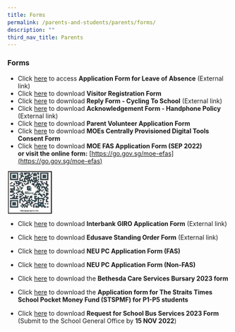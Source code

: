 ```yaml
---
title: Forms
permalink: /parents-and-students/parents/forms/
description: ""
third_nav_title: Parents
---
```

### **Forms**
*   Click [here](https://form.gov.sg/60b992bd50154500128a20a4) to access **Application Form for Leave of Absence** (External link)
*   Click [here](https://drive.google.com/file/d/1lNKA2z-5uJ-2dyf443pZ_M2CJBsOdi_K/view?usp=sharing) to download **Visitor Registration Form**
*   Click [here](https://forms.moe.edu.sg/forms/vjpl6o) to download **Reply Form - Cycling To School** (External link)
*   Click [here](https://forms.moe.edu.sg/forms/JmVlWo) to download **Acknowledgement Form - Handphone Policy** (External link)
*   Click [here](https://drive.google.com/file/d/1dezhvXqSOr_zhUv1i6LPRgrUyoenvQ7k/view?usp=sharing) to download **Parent Volunteer Application Form**
*   Click [here](https://drive.google.com/file/d/10GgJYA4AzGqNVvSQou3ZM87Sx6qtNnyO/view) to download **MOEs Centrally Provisioned Digital Tools Consent Form**
*   Click [here](https://drive.google.com/file/d/1uLPhNXXhnJWm3tYGBanYwzUbO4SmA3rB/view?usp=sharing) to download **MOE FAS Application Form (SEP 2022)** <br>**or visit the online form:** [https://go.gov.sg/moe-efas](https://go.gov.sg/moe-efas)

<img align="left" style="width:20%" src="/images/formsqr.png">
<br clear="left">

*   Click [here](https://drive.google.com/file/d/1zTvhns3m7FHupjpyLO6UQypf_9WGPFDq/view?usp=sharing) to download **Interbank GIRO Application Form** (External link)
*   Click [here](https://drive.google.com/file/d/1LNV_xMMB4fvwl6UWeh8oR87MQ2W5vcWs/view?usp=share_link) to download **Edusave Standing Order Form** (External link)
*   Click [here](https://drive.google.com/file/d/1-iDk4QrK3LvImSpVd-Xu9xs-GNvgVxHd/view) to download **NEU PC Application Form (FAS)**
*   Click [here](https://drive.google.com/file/d/1YamrLgMSUDueOKgGTEcRnXYShZcBPDUJ/view) to download **NEU PC Application Form (Non-FAS)**

* Click [here](https://drive.google.com/file/d/1UxBL0S-PmOrOJazaS-dsksx_2OJRpA9e/view) to download the **Bethesda Care Services Bursary 2023 form**
* Click [here](https://drive.google.com/file/d/1iYY57MyNS3PR9Gxn0MQsofTXzcJuw8FC/view) to download the **Application form for The Straits Times School Pocket Money Fund (STSPMF) for P1-P5 students**
*   Click [here](https://drive.google.com/file/d/1qnc8Kmu379RGQILT6lSl9yHFZNIABv6r/view?usp=sharing) to download **Request for School Bus Services 2023 Form** (Submit to the School General Office by **15 NOV 2022**)